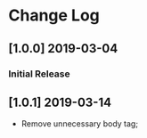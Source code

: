 # Change Log

## [1.0.0] 2019-03-04
### Initial Release

## [1.0.1] 2019-03-14
- Remove unnecessary body tag;
